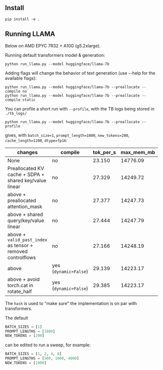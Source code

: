 ## Install

```
pip install -e .
```

## Running LLAMA

Below on AMD EPYC 7R32 + A10G (g5.2xlarge).

Running default transformers model & generation:

```
python run_llama.py --model huggingface/llama-7b
```

Adding flags will change the behavior of text generation (use --help for the available flags):

```
python run_llama.py --model huggingface/llama-7b --preallocate --compile no
python run_llama.py --model huggingface/llama-7b --preallocate --compile static
```

You can profile a short run with `--profile`, with the TB logs being stored in `./tb_logs/`

```
python run_llama.py --model huggingface/llama-7b --preallocate --profile
```

gives, with `batch_size=1`, `prompt_length=1000`, `new_tokens=200`, `cache_length=1200`, `dtype=fp16`:

| changes                                                     | compile | tok_per_s | max_mem_mb | hash     | commit                                   |
|-------------------------------------------------------------|---------|-----------|------------|----------|------------------------------------------|
| None                                                        | no      | 23.150    | 14776.09   | 0d6aa042 | /                                        |
| Preallocated KV cache + SDPA + shared key/value linear      | no      | 27.329    | 14249.72   | 0d6aa042 | 300840e4a6531d44d7129d341b6a24cf63947807 |
| above + preallocated attention_mask                         | no      | 27.377    | 14247.73   | 0d6aa042 | 67a933cb02def42f1fe98cc57d5077b976f1f51f |
| above + shared query/key/value linear                       | no      | 27.444    | 14247.79   | 0d6aa042 | f2e5881e8cf6d0e89f35356ff745e8bb02cb7ebc |
| above + `valid_past_index` as tensor + removed controlflows | no      | 27.166    | 14248.19   | 0d6aa042 | 83ca672ec3c0f2c93e70da6d79bafdeb7c2f7e90 |
| above      | yes (`dynamic=False`)     | 29.139    | 14223.17   | 0d6aa042 | 9c51dc0f10df27189141b1f98823ffba214f7e08 |
| above + avoid torch.cat in rotate_half     | yes (`dynamic=False`)     | 29.385    | 14223.17   | 0d6aa042 | cff4a09323048565961b26252183c947b2d8c51b |

The `hash` is used to "make sure" the implementation is on par with transformers.

The default

```python
BATCH_SIZES = [1]
PROMPT_LENGTHS = [1000]
NEW_TOKENS = [200]
```

can be edited to run a sweep, for example:

```python
BATCH_SIZES = [1, 2, 4, 8]
PROMPT_LENGTHS = [500, 1000, 4000]
NEW_TOKENS = [1000]
```
